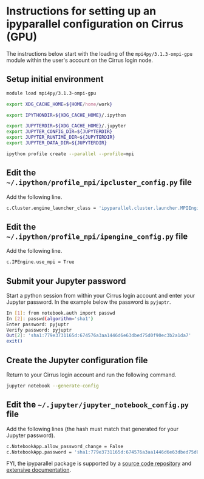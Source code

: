 Instructions for setting up an ipyparallel configuration on Cirrus (GPU)
========================================================================

The instructions below start with the loading of the `mpi4py/3.1.3-ompi-gpu` module
within the user's account on the Cirrus login node.


Setup initial environment
-------------------------

```bash
module load mpi4py/3.1.3-ompi-gpu

export XDG_CACHE_HOME=${HOME/home/work}

export IPYTHONDIR=${XDG_CACHE_HOME}/.ipython

export JUPYTERDIR=${XDG_CACHE_HOME}/.jupyter
export JUPYTER_CONFIG_DIR=${JUPYTERDIR}
export JUPYTER_RUNTIME_DIR=${JUPYTERDIR}
export JUPYTER_DATA_DIR=${JUPYTERDIR}

ipython profile create --parallel --profile=mpi
```


Edit the `~/.ipython/profile_mpi/ipcluster_config.py` file
----------------------------------------------------------

Add the following line.

```bash
c.Cluster.engine_launcher_class = 'ipyparallel.cluster.launcher.MPIEngineSetLauncher'
```


Edit the `~/.ipython/profile_mpi/ipengine_config.py` file
---------------------------------------------------------

Add the following line.

```bash
c.IPEngine.use_mpi = True
```


Submit your Jupyter password
----------------------------

Start a python session from within your Cirrus login account and
enter your Jupyter password. In the example below the password
is `pyjuptr`.

```bash
In [1]: from notebook.auth import passwd
In [2]: passwd(algorithm='sha1')
Enter password: pyjuptr
Verify password: pyjuptr
Out[2]: 'sha1:779e3731165d:674576a3aa1446d6e63dbed75d0f90ec3b2a1da7'
exit()
```


Create the Jupyter configuration file
-------------------------------------

Return to your Cirrus login account and run the following command.

```bash
jupyter notebook --generate-config
```


Edit the `~/.jupyter/jupyter_notebook_config.py` file
-----------------------------------------------------

Add the following lines (the hash must match that generated for your Jupyter password).

```bash
c.NotebookApp.allow_password_change = False
c.NotebookApp.password = 'sha1:779e3731165d:674576a3aa1446d6e63dbed75d0f90ec3b2a1da7'
```

FYI, the ipyparallel package is supported by a [source code repository](https://github.com/ipython/ipyparallel) and [extensive documentation](https://ipyparallel.readthedocs.io/en/latest/).